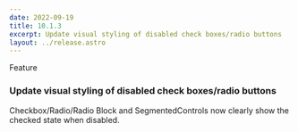 ```yaml
---
date: 2022-09-19
title: 10.1.3
excerpt: Update visual styling of disabled check boxes/radio buttons
layout: ../release.astro
---
```


<div class="badge badge-info mb-3">Feature</div>

### Update visual styling of disabled check boxes/radio buttons

Checkbox/Radio/Radio Block and SegmentedControls now clearly show the checked state when disabled.
